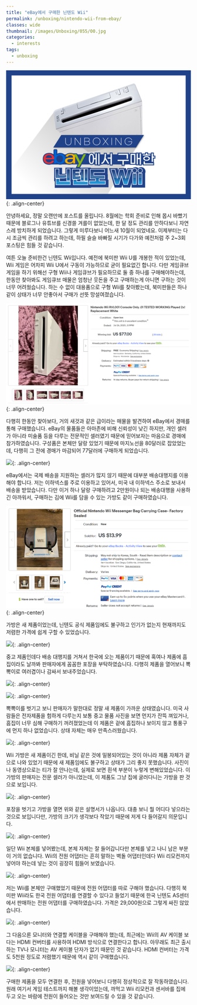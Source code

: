 ```yaml
---
title: "eBay에서 구매한 닌텐도 Wii"
permalink: /unboxing/nintendo-wii-from-ebay/
classes: wide
thumbnail: /images/Unboxing/055/00.jpg
categories:
  - interests
tags:
  - unboxing
---
```


![](/images/Unboxing/055/00.jpg){: .align-center}

안녕하세요, 정말 오랜만에 포스트를 올립니다. 8월에는 학회 준비로 인해 몹시 바빴기 때문에 블로그나 유튜브를 신경쓸 겨를이 없었는데, 한 달 정도 관리를 안하다보니 자연스레 방치하게 되었습니다. 그렇게 미루다보니 어느새 10월이 되었네요. 이제부터는 다시 조금씩 관리를 하려고 하는데, 하필 슬슬 바빠질 시기가 다가와 예전처럼 주 2~3회 포스팅은 힘들 것 같습니다.

여튼 오늘 준비한건 닌텐도 Wii입니다. 예전에 북미판 Wii U를 개봉한 적이 있었는데, Wii 게임은 어차피 Wii U에서 구동이 가능하므로 굳이 필요없긴 합니다. 다만 게임큐브 게임을 하기 위해선 구형 Wii나 게임큐브가 필요하므로 둘 중 하나를 구매해야하는데, 한동안 찾아봐도 게임큐브 매물은 엄청난 웃돈을 주고 구매하는게 아니면 구하는 것이 너무 어려웠습니다. 하는 수 없이 대용품으로 구형 Wii를 찾아봤는데, 북미판들은 하나같이 상태가 너무 안좋아서 구매가 선뜻 망설여졌습니다.

![](/images/Unboxing/055/01.png){: .align-center}

다행히 한동안 찾아보다, 거의 새것과 같은 급이라는 매물을 발견하여 eBay에서 경매를 통해 구매했습니다. eBay의 물품들은 아마존에 비해 신뢰성이 낮긴 하지만, 개인 셀러가 아니라 미술품 등을 다루는 전문적인 셀러였기 때문에 믿어보자는 마음으로 경매에 참가하였습니다. 구성품은 본체만 달랑 있었기 때문에 마지노선을 80달러로 잡았었는데, 다행히 그 전에 경매가 마감되어 77달러에 구매하게 되었습니다.

![](/images/Unboxing/055/02.png){: .align-center}

eBay에서는 국제 배송을 지원하는 셀러가 많지 않기 때문에 대부분 배송대행지를 이용해야 합니다. 저는 이하넥스를 주로 이용하고 있어서, 미국 내 이하넥스 주소로 보내서 배송을 받았습니다. 다만 이거 하나 달랑 구매하려고 2만원이나 되는 배송대행을 사용하긴 아까워서, 구매하는 김에 Wii를 담을 수 있는 가방도 같이 구매하였습니다.

![](/images/Unboxing/055/03.png){: .align-center}

가방은 새 제품이었는데, 닌텐도 공식 제품임에도 불구하고 인기가 없는지 현재까지도 저렴한 가격에 쉽게 구할 수 있었습니다.

![](/images/Unboxing/055/04.png){: .align-center}

중고 제품인데다 배송 대행지를 거쳐서 한국에 오는 제품이기 때문에 혹여나 제품에 흠집이라도 날까봐 판매자에게 꼼꼼한 포장을 부탁하였습니다. 다행히 제품을 열어보니 뽁뽁이로 여러겹이나 감싸서 보내주었습니다.

![](/images/Unboxing/055/05.png){: .align-center}

![](/images/Unboxing/055/06.png){: .align-center}

뽁뽁이를 벗기고 보니 판매자가 말한대로 정말 새 제품이 가까운 상태였습니다. 미국 사람들은 전자제품을 험하게 다루는지 보통 중고 물품 사진을 보면 먼지가 잔뜩 껴있거나, 흠집이 너무 심해 구매하기 꺼려졌었는데 이 제품은 겉에 흠집하나 보이지 않고 통풍구에 먼지 하나 없었습니다. 상태 자체는 매우 만족스러웠습니다.

![](/images/Unboxing/055/07.png){: .align-center}

Wii 가방은 새 제품이긴 한데, 비닐 같은 것에 밀봉되어있는 것이 아니라 제품 자체가 겉으로 나와 있었기 때문에 새 제품임에도 불구하고 상태가 그리 좋지 못했습니다. 사진이나 동영상으로는 티가 잘 안나는데, 실제로 보면 흰색 부분이 누렇게 변해있었습니다. 이 가방의 판매자는 전문 셀러가 아니었는데, 이 제품도 그냥 집에 굴러다니는 가방을 판 것으로 보입니다.

![](/images/Unboxing/055/08.png){: .align-center}

포장을 벗기고 가방을 열면 위와 같은 설명서가 나옵니다. 대충 보니 뭘 어디다 넣으라는 것으로 보입니다만, 가방의 크기가 생각보다 작았기 때문에 저게 다 들어갈지 의문입니다.

![](/images/Unboxing/055/09.png){: .align-center}

일단 Wii 본체를 넣어봤는데, 본체 자체는 잘 들어갑니다만 본체를 넣고 나니 남은 부분이 거의 없습니다. Wii의 전원 어댑터는 흔히 말하는 벽돌 어댑터인데다 Wii 리모컨까지 넣어야 하는데 넣는 것이 굉장히 힘들어 보였습니다.

![](/images/Unboxing/055/10.png){: .align-center}

저는 Wii를 본체만 구매했었기 때문에 전원 어댑터를 따로 구해야 했습니다. 다행히 북미판 Wii라도 한국 전원 어댑터를 연결할 수 있다고 들었기 때문에 한국 닌텐도 AS센터에서 판매하는 전원 어댑터를 구매하였습니다. 가격은 29,000원으로 그렇게 싸진 않았습니다.

![](/images/Unboxing/055/11.png){: .align-center}

그 다음으론 모니터와 연결할 케이블을 구매해야 했는데, 최근에는 Wii의 AV 케이블 보다는 HDMI 컨버터를 사용하여 HDMI 방식으로 연결한다고 합니다. 아무래도 최근 출시하는 TV나 모니터는 AV 케이블 단자가 없기 때문인 것 같습니다. HDMI 컨버터는 가격도 5천원 정도로 저렴했기 때문에 역시 같이 구매했습니다.

![](/images/Unboxing/055/12.png){: .align-center}

구매한 제품을 모두 연결한 후, 전원을 넣어보니 다행히 정상적으로 잘 작동하였습니다. 원래 여기서 게임 테스트까지 해볼 생각이었는데, 까먹고 Wii 리모컨과 센서바를 집에 두고 오는 바람에 전원이 들어오는 것만 보여드릴 수 있을 것 같습니다.